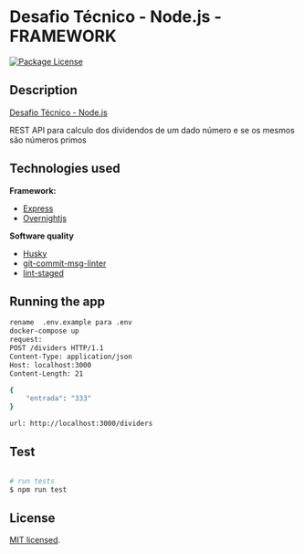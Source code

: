 # Desafio Técnico - Node.js - FRAMEWORK

<a href="https://www.npmjs.com/~nestjscore" target="_blank"><img src="https://img.shields.io/npm/l/@nestjs/core.svg" alt="Package License" /></a>

</p>

## Description

[Desafio Técnico - Node.js](https://github.com/LuizPiresS/framework-dividers)

REST API para calculo dos dividendos de um dado número e se os mesmos são números primos

## Technologies used

**Framework:**

- [Express](https://expressjs.com/pt-br/)
- [Overnightjs](https://github.com/seanpmaxwell/overnight/tree/master)

**Software quality**

- [Husky](https://github.com/typicode/husky)
- [git-commit-msg-linter](https://github.com/legend80s/commit-msg-linter)
- [lint-staged](https://github.com/okonet/lint-staged)

## Running the app

```bash
rename  .env.example para .env
docker-compose up
request:
POST /dividers HTTP/1.1
Content-Type: application/json
Host: localhost:3000
Content-Length: 21

{
	"entrada": "333"
}

url: http://localhost:3000/dividers
```

## Test

```bash

# run tests
$ npm run test


```

## License

[MIT licensed](LICENSE).
